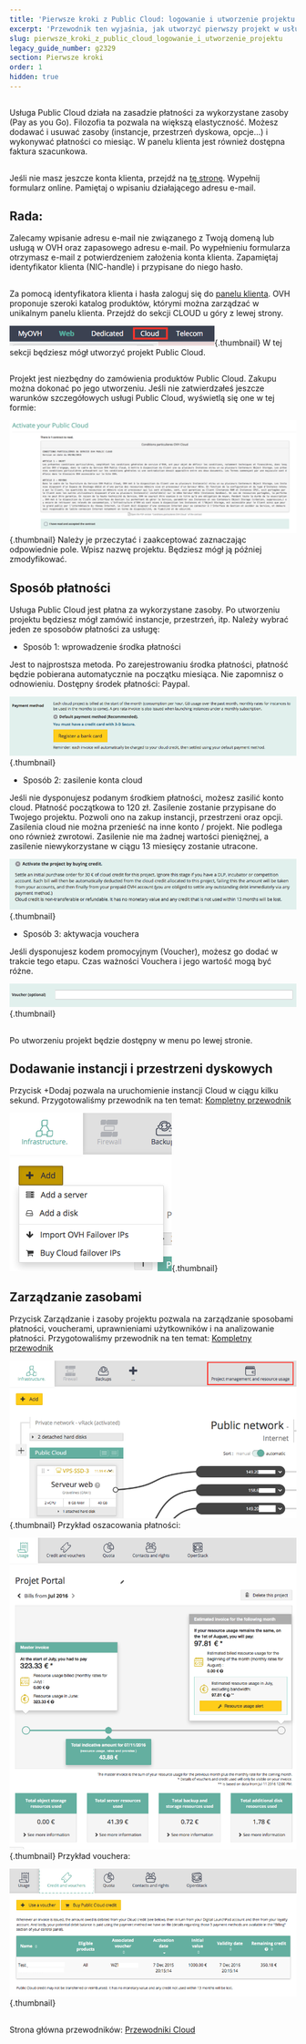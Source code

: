 ```yaml
---
title: 'Pierwsze kroki z Public Cloud: logowanie i utworzenie projektu'
excerpt: 'Przewodnik ten wyjaśnia, jak utworzyć pierwszy projekt w usłudze Public Cloud.'
slug: pierwsze_kroki_z_public_cloud_logowanie_i_utworzenie_projektu
legacy_guide_number: g2329
section: Pierwsze kroki
order: 1
hidden: true
---
```



## 
Usługa Public Cloud działa na zasadzie płatności za wykorzystane zasoby (Pay as you Go).
Filozofia ta pozwala na większą elastyczność. Możesz dodawać i usuwać zasoby (instancje, przestrzeń dyskowa, opcje...) i wykonywać płatności co miesiąc.
W panelu klienta jest również dostępna faktura szacunkowa.
 


## 
Jeśli nie masz jeszcze konta klienta, przejdź na [tę stronę](https://www.ovh.pl/pomoc/new_nic.xml). Wypełnij formularz online. Pamiętaj o wpisaniu działającego adresu e-mail.

## Rada:
Zalecamy wpisanie adresu e-mail nie związanego z Twoją domeną lub usługą w OVH oraz zapasowego adresu e-mail.
Po wypełnieniu formularza otrzymasz e-mail z potwierdzeniem założenia konta klienta. Zapamiętaj identyfikator klienta (NIC-handle) i przypisane do niego hasło.
 


## 
Za pomocą identyfikatora klienta i hasła zaloguj się do [panelu klienta](https://www.ovh.com/manager).
OVH proponuje szeroki katalog produktów, którymi można zarządzać w unikalnym panelu klienta. Przejdź do sekcji CLOUD u góry z lewej strony.

![](images/img_4657.jpg){.thumbnail}
W tej sekcji będziesz mógł utworzyć projekt Public Cloud.
 


## 
Projekt jest niezbędny do zamówienia produktów Public Cloud. Zakupu można dokonać po jego utworzeniu.
Jeśli nie zatwierdzałeś jeszcze warunków szczegółowych usługi Public Cloud, wyświetlą się one w tej formie:

![](images/img_4658.jpg){.thumbnail}
Należy je przeczytać i zaakceptować zaznaczając odpowiednie pole.
Wpisz nazwę projektu. Będziesz mógł ją później zmodyfikować.


## Sposób płatności
Usługa Public Cloud jest płatna za wykorzystane zasoby. Po utworzeniu projektu będziesz mógł zamówić instancje, przestrzeń, itp.
Należy wybrać jeden ze sposobów płatności za usługę:


- Sposób 1: wprowadzenie środka płatności


Jest to najprostsza metoda. Po zarejestrowaniu środka płatności, płatność będzie pobierana automatycznie na początku miesiąca. Nie zapomnisz o odnowieniu. 
Dostępny środek płatności: Paypal.
 

![](images/img_4659.jpg){.thumbnail}

- Sposób 2: zasilenie konta cloud


Jeśli nie dysponujesz podanym środkiem płatności, możesz zasilić konto cloud. Płatność początkowa to 120 zł.
Zasilenie zostanie przypisane do Twojego projektu. Pozwoli ono na zakup instancji, przestrzeni oraz opcji. 
Zasilenia cloud nie można przenieść na inne konto / projekt. Nie podlega ono również zwrotowi. Zasilenie nie ma żadnej wartości pieniężnej, a zasilenie niewykorzystane w ciągu 13 miesięcy zostanie utracone.

![](images/img_4660.jpg){.thumbnail}

- Sposób 3: aktywacja vouchera


Jeśli dysponujesz kodem promocyjnym (Voucher), możesz go dodać w trakcie tego etapu. Czas ważności Vouchera i jego wartość mogą być różne.

![](images/img_4661.jpg){.thumbnail}
 


## 
Po utworzeniu projekt będzie dostępny w menu po lewej stronie.


## Dodawanie instancji i przestrzeni dyskowych
Przycisk +Dodaj pozwala na uruchomienie instancji Cloud w ciągu kilku sekund. 
Przygotowaliśmy przewodnik na ten temat: [Kompletny przewodnik]({legacy}1775)

![](images/img_4665.jpg){.thumbnail}


## Zarządzanie zasobami
Przycisk Zarządzanie i zasoby projektu pozwala na zarządzanie sposobami płatności, voucherami, uprawnieniami użytkowników i na analizowanie płatności. Przygotowaliśmy przewodnik na ten temat: [Kompletny przewodnik]({legacy}2031)

![](images/img_4662.jpg){.thumbnail}
Przykład oszacowania płatności:

![](images/img_4663.jpg){.thumbnail}
Przykład vouchera:

![](images/img_4664.jpg){.thumbnail}


## 
Strona główna przewodników: [Przewodniki Cloud]({legacy}1785)

